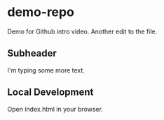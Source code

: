 # demo-repo
Demo for Github intro video.
Another edit to the file.
## Subheader
I'm typing some more text.

## Local Development
Open index.html in your browser.